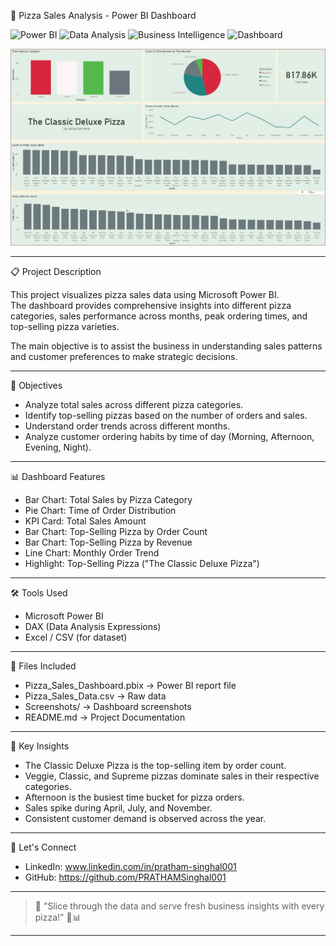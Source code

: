 🍕 Pizza Sales Analysis - Power BI Dashboard

 
![Power BI](https://img.shields.io/badge/PowerBI-Data%20Visualization-yellow) 
![Data Analysis](https://img.shields.io/badge/Data-Analysis-blue) 
![Business Intelligence](https://img.shields.io/badge/Business-Intelligence-orange) 
![Dashboard](https://img.shields.io/badge/Dashboard-Project-green)



![Pizza Sales Dashboard](https://github.com/PrathamSinghal001/Data-Analyst-Project-With-PowerBI/blob/6d32ae17742b51d6082fe30996de5e1f9c79b8a2/Pizza%20Sales%20Analysis/Pizza%20Sales%20Project.jpg)

---

📋 Project Description

This project visualizes pizza sales data using Microsoft Power BI.  
The dashboard provides comprehensive insights into different pizza categories, sales performance across months, peak ordering times, and top-selling pizza varieties.

The main objective is to assist the business in understanding sales patterns and customer preferences to make strategic decisions.

---

🎯 Objectives
- Analyze total sales across different pizza categories.
- Identify top-selling pizzas based on the number of orders and sales.
- Understand order trends across different months.
- Analyze customer ordering habits by time of day (Morning, Afternoon, Evening, Night).

---

📊 Dashboard Features
- Bar Chart: Total Sales by Pizza Category
- Pie Chart: Time of Order Distribution
- KPI Card: Total Sales Amount
- Bar Chart: Top-Selling Pizza by Order Count
- Bar Chart: Top-Selling Pizza by Revenue
- Line Chart: Monthly Order Trend
- Highlight: Top-Selling Pizza ("The Classic Deluxe Pizza")

---

🛠 Tools Used
- Microsoft Power BI
- DAX (Data Analysis Expressions)
- Excel / CSV (for dataset)

---

📁 Files Included
- Pizza_Sales_Dashboard.pbix → Power BI report file
- Pizza_Sales_Data.csv → Raw data
- Screenshots/ → Dashboard screenshots
- README.md → Project Documentation

---

🧠 Key Insights
- The Classic Deluxe Pizza is the top-selling item by order count.
- Veggie, Classic, and Supreme pizzas dominate sales in their respective categories.
- Afternoon is the busiest time bucket for pizza orders.
- Sales spike during April, July, and November.
- Consistent customer demand is observed across the year.


---


🤝 Let's Connect
- LinkedIn: www.linkedin.com/in/pratham-singhal001
- GitHub: https://github.com/PRATHAMSinghal001

---

> 📢 "Slice through the data and serve fresh business insights with every pizza!" 🍕📊

---
